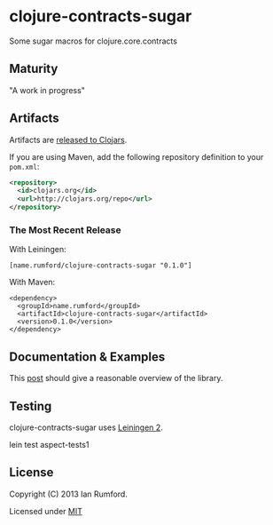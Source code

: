 # clojure-contracts-sugar

Some sugar macros for clojure.core.contracts

## Maturity

"A work in progress"

## Artifacts

Artifacts are
[released to Clojars](https://clojars.org/name.rumford/clojure-contracts-sugar).

If you are using Maven, add the following repository
definition to your `pom.xml`:

``` xml
<repository>
  <id>clojars.org</id>
  <url>http://clojars.org/repo</url>
</repository>
```

### The Most Recent Release

With Leiningen:

    [name.rumford/clojure-contracts-sugar "0.1.0"]


With Maven:

    <dependency>
      <groupId>name.rumford</groupId>
      <artifactId>clojure-contracts-sugar</artifactId>
      <version>0.1.0</version>
    </dependency>


## Documentation & Examples

This [post](http://ianrumford.github.io/blog/2014/02/19/a-little-sugar-with-your-clojure-aspect-contracts/) should give a reasonable overview of the library.


## Testing

clojure-contracts-sugar uses [Leiningen 2](http://leiningen.org).

lein test aspect-tests1


## License

Copyright (C) 2013 Ian Rumford.

Licensed under [MIT](http://opensource.org/licenses/MIT)

